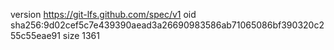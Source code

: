 version https://git-lfs.github.com/spec/v1
oid sha256:9d02cef5c7e439390aead3a26690983586ab71065086bf390320c255c55eae91
size 1361
